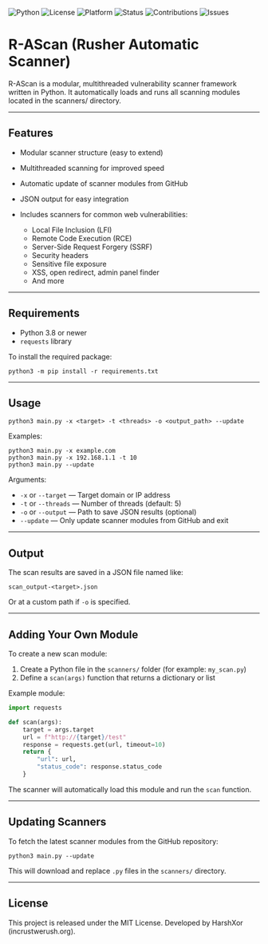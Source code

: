 ![Python](https://img.shields.io/badge/python-3.8%2B-blue.svg)
![License](https://img.shields.io/badge/license-MIT-green.svg)
![Platform](https://img.shields.io/badge/platform-Linux%20%7C%20Windows-lightgrey.svg)
![Status](https://img.shields.io/badge/status-active-brightgreen.svg)
![Contributions](https://img.shields.io/badge/contributions-welcome-orange.svg)
![Issues](https://img.shields.io/badge/issues-open-important.svg)

# R-AScan (Rusher Automatic Scanner)

R-AScan is a modular, multithreaded vulnerability scanner framework written in Python. It automatically loads and runs all scanning modules located in the scanners/ directory.

---

## Features

* Modular scanner structure (easy to extend)
* Multithreaded scanning for improved speed
* Automatic update of scanner modules from GitHub
* JSON output for easy integration
* Includes scanners for common web vulnerabilities:

  * Local File Inclusion (LFI)
  * Remote Code Execution (RCE)
  * Server-Side Request Forgery (SSRF)
  * Security headers
  * Sensitive file exposure
  * XSS, open redirect, admin panel finder
  * And more

---

## Requirements

* Python 3.8 or newer
* `requests` library

To install the required package:

```
python3 -m pip install -r requirements.txt
```

---

## Usage

```
python3 main.py -x <target> -t <threads> -o <output_path> --update
```

Examples:

```
python3 main.py -x example.com
python3 main.py -x 192.168.1.1 -t 10
python3 main.py --update
```

Arguments:

* `-x` or `--target` — Target domain or IP address
* `-t` or `--threads` — Number of threads (default: 5)
* `-o` or `--output` — Path to save JSON results (optional)
* `--update` — Only update scanner modules from GitHub and exit

---

## Output

The scan results are saved in a JSON file named like:

```
scan_output-<target>.json
```

Or at a custom path if `-o` is specified.

---

## Adding Your Own Module

To create a new scan module:

1. Create a Python file in the `scanners/` folder (for example: `my_scan.py`)
2. Define a `scan(args)` function that returns a dictionary or list

Example module:

```python
import requests

def scan(args):
    target = args.target
    url = f"http://{target}/test"
    response = requests.get(url, timeout=10)
    return {
        "url": url,
        "status_code": response.status_code
    }
```

The scanner will automatically load this module and run the `scan` function.

---

## Updating Scanners

To fetch the latest scanner modules from the GitHub repository:

```
python3 main.py --update
```

This will download and replace `.py` files in the `scanners/` directory.

---

## License

This project is released under the MIT License. Developed by HarshXor (incrustwerush.org).
